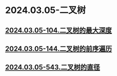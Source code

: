 # 2024.03.05-二叉树

## [2024.03.05-104.二叉树的最大深度](2024.03.05-二叉树/2024.03.05-104.二叉树的最大深度.md)

## [2024.03.05-144.二叉树的前序遍历](2024.03.05-二叉树/2024.03.05-144.二叉树的前序遍历.md)

## [2024.03.05-543.二叉树的直径](2024.03.05-二叉树/2024.03.05-543.二叉树的直径.md)